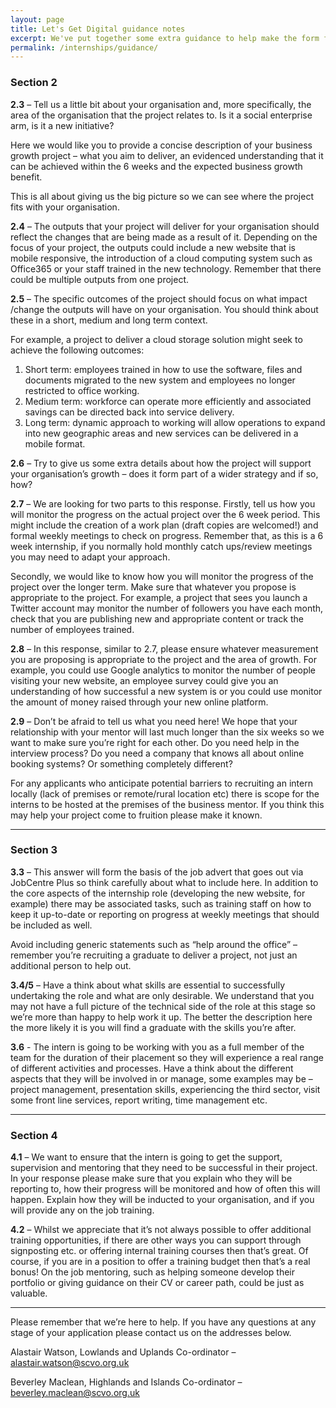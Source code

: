 ```yaml
---
layout: page
title: Let's Get Digital guidance notes
excerpt: We've put together some extra guidance to help make the form filling as painless as possible.
permalink: /internships/guidance/
---
```


### Section 2

**2.3** – Tell us a little bit about your organisation and, more specifically, the area of the organisation that the project relates to. Is it a social enterprise arm, is it a new initiative?

Here we would like you to provide a concise description of your business growth project – what you aim to deliver, an evidenced understanding that it can be achieved within the 6 weeks and the expected business growth benefit.

This is all about giving us the big picture so we can see where the project fits with your organisation.

**2.4** – The outputs that your project will deliver for your organisation should reflect the changes that are being made as a result of it. Depending on the focus of your project, the outputs could include a new website that is mobile responsive, the introduction of a cloud computing system such as Office365 or your staff trained in the new technology. Remember that there could be multiple outputs from one project.

**2.5** – The specific outcomes of the project should focus on what impact /change the outputs will have on your organisation. You should think about these in a short, medium and long term context.

For example, a project to deliver a cloud storage solution might seek to achieve the following outcomes:

1. Short term: employees trained in how to use the software, files and documents migrated to the new system and employees no longer restricted to office working.
2. Medium term: workforce can operate more efficiently and associated savings can be directed back into service delivery.
3. Long term: dynamic approach to working will allow operations to expand into new geographic areas and new services can be delivered in a mobile format.

**2.6** – Try to give us some extra details about how the project will support your organisation’s growth – does it form part of a wider strategy and if so, how?

**2.7** – We are looking for two parts to this response. Firstly, tell us how you will monitor the progress on the actual project over the 6 week period. This might include the creation of a work plan (draft copies are welcomed!) and formal weekly meetings to check on progress. Remember that, as this is a 6 week internship, if you normally hold monthly catch ups/review meetings you may need to adapt your approach.

Secondly, we would like to know how you will monitor the progress of the project over the longer term. Make sure that whatever you propose is appropriate to the project. For example, a project that sees you launch a Twitter account may monitor the number of followers you have each month, check that you are publishing new and appropriate content or track the number of employees trained.

**2.8** – In this response, similar to 2.7, please ensure whatever measurement you are proposing is appropriate to the project and the area of growth. For example, you could use Google analytics to monitor the number of people visiting your new website, an employee survey could give you an understanding of how successful a new system is or you could use monitor the amount of money raised through your new online platform.

**2.9** – Don’t be afraid to tell us what you need here! We hope that your relationship with your mentor will last much longer than the six weeks so we want to make sure you’re right for each other. Do you need help in the interview process? Do you need a company that knows all about online booking systems? Or something completely different?

For any applicants who anticipate potential barriers to recruiting an intern locally (lack of premises or remote/rural location etc) there is scope for the interns to be hosted at the premises of the business mentor. If you think this may help your project come to fruition please make it known.

---

### Section 3

**3.3** – This answer will form the basis of the job advert that goes out via JobCentre Plus so think carefully about what to include here. In addition to the core aspects of the internship role (developing the new website, for example) there may be associated tasks, such as training staff on how to keep it up-to-date or reporting on progress at weekly meetings that should be included as well.

Avoid including generic statements such as “help around the office” – remember you’re recruiting a graduate to deliver a project, not just an additional person to help out.

**3.4/5** – Have a think about what skills are essential to successfully undertaking the role and what are only desirable. We understand that you may not have a full picture of the technical side of the role at this stage so we’re more than happy to help work it up. The better the description here the more likely it is you will find a graduate with the skills you’re after.

**3.6** - The intern is going to be working with you as a full member of the team for the duration of their placement so they will experience a real range of different activities and processes. Have a think about the different aspects that they will be involved in or manage, some examples may be – project management, presentation skills, experiencing the third sector, visit some front line services, report writing, time management etc.

---

### Section 4

**4.1** – We want to ensure that the intern is going to get the support, supervision and mentoring that they need to be successful in their project. In your response please make sure that you explain who they will be reporting to, how their progress will be monitored and how of often this will happen. Explain how they will be inducted to your organisation, and if you will provide any on the job training.

**4.2** – Whilst we appreciate that it’s not always possible to offer additional training opportunities, if there are other ways you can support through signposting etc. or offering internal training courses then that’s great. Of course, if you are in a position to offer a training budget then that’s a real bonus! On the job mentoring, such as helping someone develop their portfolio or giving guidance on their CV or career path, could be just as valuable.

---

Please remember that we’re here to help. If you have any questions at any stage of your application please contact us on the addresses below.

Alastair Watson, Lowlands and Uplands Co-ordinator – [alastair.watson@scvo.org.uk](mailto:alastair.watson@scvo.org.uk) 

Beverley Maclean, Highlands and Islands Co-ordinator – [beverley.maclean@scvo.org.uk](mailto:beverley.maclean@scvo.org.uk)
